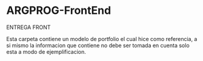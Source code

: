 # ARGPROG-FrontEnd
ENTREGA FRONT

Esta carpeta contiene un modelo de portfolio el cual hice como referencia, a si mismo la informacion que contiene no debe ser tomada en cuenta solo esta a modo 
de ejemplificacion.

